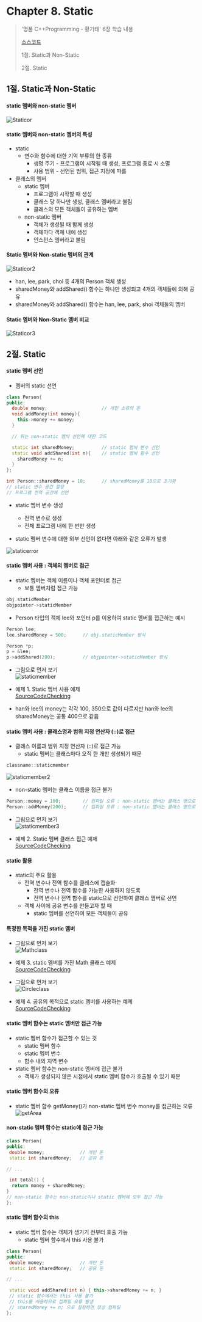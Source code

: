 # Chapter 8. Static

> '명품 C++Programming - 황기태' 6장 학습 내용
>
> [소스코드](https://github.com/BangYunseo/Basic_CPP/tree/main/ch08_Static)
>
> 1절. Static과 Non-Static
>
> 2절. Static

## 1절. Static과 Non-Static

#### static 멤버와 non-static 멤버

![Staticor](https://github.com/BangYunseo/TIL/blob/main/Language/Cpp/Image/ch08/Staticor.PNG)

#### static 멤버와 non-static 멤버의 특성

- static
  - 변수와 함수에 대한 기억 부류의 한 종류
    - 생명 주기 - 프로그램이 시작될 때 생성, 프로그램 종료 시 소멸
    - 사용 범위 - 선언된 범위, 접근 지정에 따름
- 클래스의 멤버
  - static 멤버
    - 프로그램이 시작할 때 생성
    - 클래스 당 하나만 생성, 클래스 멤버라고 불림
    - 클래스의 모든 객체들이 공유하는 멤버
  - non-static 멤버
    - 객체가 생성될 때 함께 생성
    - 객체마다 객체 내에 생성
    - 인스턴스 멤버라고 불림

#### Static 멤버와 Non-static 멤버의 관계

![Staticor2](https://github.com/BangYunseo/TIL/blob/main/Language/Cpp/Image/ch08/Staticor2.PNG)

- han, lee, park, choi 등 4개의 Person 객체 생성
- sharedMoney와 addShared() 함수는 하나만 생성되고 4개의 객체들에 의해 공유
- sharedMoney와 addShared() 함수는 han, lee, park, shoi 객체들의 멤버

#### Static 멤버와 Non-Static 멤버 비교

![Staticor3](https://github.com/BangYunseo/TIL/blob/main/Language/Cpp/Image/ch08/Staticor3.PNG)

## 2절. Static

#### static 멤버 선언

- 멤버의 static 선언

```C++
class Person{
public:
  double money;                    // 개인 소유의 돈
  void addMoney(int money){
    this->money += money;
  }

  // 위는 non-static 멤버 선언에 대한 코드

  static int sharedMoney;          // static 멤버 변수 선언
  static void addShared(int n){    // static 멤버 함수 선언
    sharedMoney += n;
  }
};

int Person::sharedMoney = 10;      // sharedMoney를 10으로 초기화
// static 변수 공간 할당
// 프로그램 전역 공간에 선언
```

- static 멤버 변수 생성

  - 전역 변수로 생성
  - 전체 프로그램 내에 한 번만 생성

- static 멤버 변수에 대한 외부 선언이 없다면 아래와 같은 오류가 발생

![staticerror](https://github.com/BangYunseo/TIL/blob/main/Language/Cpp/Image/ch08/staticerror.PNG)

#### static 멤버 사용 : 객체의 멤버로 접근

- static 멤버는 객체 이름이나 객체 포인터로 접근
  - 보통 멤버처럼 접근 가능

```C++
obj.staticMember
objpointer->staticMember
```

- Person 타입의 객체 lee와 포인터 p를 이용하여 static 멤버를 접근하는 예시

```C++
Person lee;
lee.sharedMoney = 500;      // obj.staticMember 방식

Person *p;
p = &lee;
p->addShared(200);          // objpointer->staticMember 방식
```

- 그림으로 먼저 보기  
  ![staticmember](https://github.com/BangYunseo/TIL/blob/main/Language/Cpp/Image/ch08/staticmember.PNG)

- 예제 1. Static 멤버 사용 예제  
  [SourceCodeChecking](https://github.com/BangYunseo/Basic_CPP/blob/main/ch08_Static/UsingStaticMember.cpp)

- han와 lee의 money는 각각 100, 350으로 값이 다르지만 han와 lee의 sharedMoney는 공통 400으로 같음

#### static 멤버 사용 : 클래스명과 범위 지정 연산자 (::)로 접근

- 클래스 이름과 범위 지정 연산자 (::)로 접근 가능
  - static 멤버는 클래스마다 오직 한 개만 생성되기 때문

```C++
classname::staticmember
```

![staticmember2](https://github.com/BangYunseo/TIL/blob/main/Language/Cpp/Image/ch08/staticmember2.PNG)

- non-static 멤버는 클래스 이름을 접근 불가

```C++
Person::money = 100;        // 컴파일 오류 : non-static 멤버는 클래스 명으로 접근 불가
Person::addMoney(200);      // 컴파일 오류 : non-static 멤버는 클래스 명으로 접근 불가
```

- 그림으로 먼저 보기  
  ![staticmember3](https://github.com/BangYunseo/TIL/blob/main/Language/Cpp/Image/ch08/staticmember3.PNG)

- 예제 2. Static 멤버 클래스 접근 예제  
  [SourceCodeChecking](https://github.com/BangYunseo/Basic_CPP/blob/main/ch08_Static/AcessingStaticMember.cpp)

#### static 활용

- static의 주요 활용
  - 전역 변수나 전역 함수를 클래스에 캡슐화
    - 전역 변수나 전역 함수를 가능한 사용하지 않도록
    - 전역 변수나 전역 함수를 static으로 선언하여 클래스 멤버로 선언
  - 객체 사이에 공유 변수를 만들고자 할 때
    - static 멤버를 선언하여 모든 객체들이 공유

#### 특정한 목적을 가진 static 멤버

- 그림으로 먼저 보기  
  ![Mathclass](https://github.com/BangYunseo/TIL/blob/main/Language/Cpp/Image/ch08/Mathclass.PNG)

- 예제 3. static 멤버를 가진 Math 클래스 예제  
  [SourceCodeChecking](https://github.com/BangYunseo/Basic_CPP/blob/main/ch08_Static/MathClass.cpp)

- 그림으로 먼저 보기  
  ![Circleclass](https://github.com/BangYunseo/TIL/blob/main/Language/Cpp/Image/ch08/Circleclass.PNG)

- 예제 4. 공유의 목적으로 static 멤버를 사용하는 예제  
  [SourceCodeChecking](https://github.com/BangYunseo/Basic_CPP/blob/main/ch08_Static/CircleClass.cpp)

#### static 멤버 함수는 static 멤버만 접근 가능

- static 멤버 함수가 접근할 수 있는 것
  - static 멤버 함수
  - static 멤버 변수
  - 함수 내의 지역 변수
- static 멤버 함수는 non-static 멤버에 접근 불가
  - 객체가 생성되지 않은 시점에서 static 멤버 함수가 호출될 수 있기 때문

#### static 멤버 함수의 오류

- static 멤버 함수 getMoney()가 non-static 멤버 변수 money를 접근하는 오류
  ![getArea](https://github.com/BangYunseo/TIL/blob/main/Language/Cpp/Image/ch08/getArea.PNG)

#### non-static 멤버 함수는 static에 접근 가능

```C++
class Person{
public:
 double money;             // 개인 돈
 static int sharedMoney;   // 공유 돈

// ...

 int total() {
  return money + sharedMoney;
}
// non-static 함수는 non-static이나 static 멤버에 모두 접근 가능
};
```

#### static 멤버 함수의 this

- static 멤버 함수는 객체가 생기기 전부터 호출 가능
  - static 멤버 함수에서 this 사용 불가

```C++
class Person{
public:
 double money;             // 개인 돈
 static int sharedMoney;   // 공유 돈

// ...

 static void addShared(int n) { this->sharedMoney += n; }
 // static 함수에서는 this 사용 불가
 // this를 사용하므로 컴파일 오류 발생
 // sharedMoney += n; 으로 설정하면 정상 컴파일
};
```
